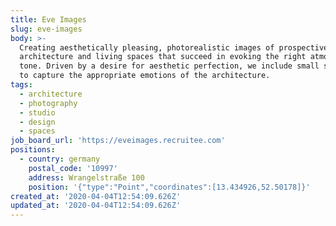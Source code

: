 ```yaml
---
title: Eve Images
slug: eve-images
body: >-
  Creating aesthetically pleasing, photorealistic images of prospective
  architecture and living spaces that succeed in evoking the right atmospheric
  tone. Driven by a desire for aesthetic perfection, we include small subtleties
  to capture the appropriate emotions of the architecture.
tags:
  - architecture
  - photography
  - studio
  - design
  - spaces
job_board_url: 'https://eveimages.recruitee.com'
positions:
  - country: germany
    postal_code: '10997'
    address: Wrangelstraße 100
    position: '{"type":"Point","coordinates":[13.434926,52.50178]}'
created_at: '2020-04-04T12:54:09.626Z'
updated_at: '2020-04-04T12:54:09.626Z'
---
```


